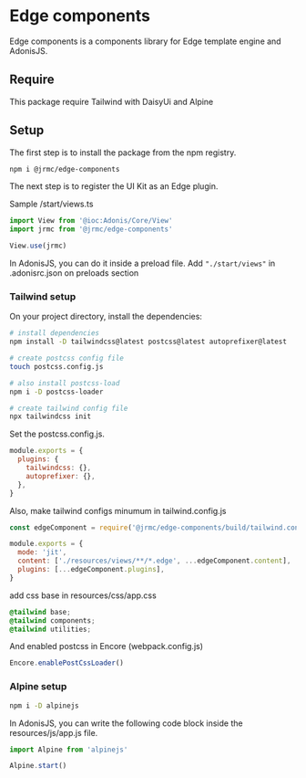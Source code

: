 # Edge components

Edge components is a components library for Edge template engine and AdonisJS.

## Require

This package require Tailwind with DaisyUi and Alpine

## Setup

The first step is to install the package from the npm registry.

```sh
npm i @jrmc/edge-components
```

The next step is to register the UI Kit as an Edge plugin.

Sample /start/views.ts
```ts
import View from '@ioc:Adonis/Core/View'
import jrmc from '@jrmc/edge-components'

View.use(jrmc)
```

In AdonisJS, you can do it inside a preload file. Add `"./start/views"` in .adonisrc.json on preloads section

### Tailwind setup

On your project directory, install the dependencies:

```sh
# install dependencies
npm install -D tailwindcss@latest postcss@latest autoprefixer@latest

# create postcss config file
touch postcss.config.js

# also install postcss-load
npm i -D postcss-loader

# create tailwind config file
npx tailwindcss init
```

Set the postcss.config.js.

```js
module.exports = {
  plugins: {
    tailwindcss: {},
    autoprefixer: {},
  },
}
```

Also, make tailwind configs minumum in tailwind.config.js

```js
const edgeComponent = require('@jrmc/edge-components/build/tailwind.config').default

module.exports = {
  mode: 'jit',
  content: ['./resources/views/**/*.edge', ...edgeComponent.content],
  plugins: [...edgeComponent.plugins],
}
```

add css base in resources/css/app.css

```css
@tailwind base;
@tailwind components;
@tailwind utilities;
```

And enabled postcss in Encore (webpack.config.js)

```js
Encore.enablePostCssLoader()
```

### Alpine setup

```sh
npm i -D alpinejs
```

In AdonisJS, you can write the following code block inside the resources/js/app.js file.

```ts
import Alpine from 'alpinejs'

Alpine.start()
```
